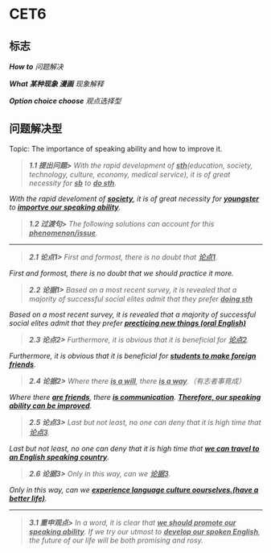 # CET6

## 标志

<span style="font-style:italic;">

**How to** 问题解决
 
**What 某种现象 漫画** 现象解释

**Option choice choose** 观点选择型

</span>

## 问题解决型

Topic: The importance of speaking ability and how to improve it.

<span style="font-style:italic;">

> **1.1 提出问题>** With the rapid development of **<u>sth</u>**(education, society, technology, culture, economy, medical service), it is of great necessity for **<u>sb</u>** to **<u>do sth</u>**.

With the rapid develoment of **<u>society</u>**, it is of great necessity for **<u>youngster</u>** to **<u>importve our speaking ability</u>**.

> **1.2 过渡句>** The following solutions can account for this **<u>phenomenon/issue</u>**.

-----

> **2.1 论点1>** First and formost, there is no doubt that **<u>论点1</u>**.

First and formost, there is no doubt that we should practice it more.

> **2.2 论据1>** Based on a most recent survey, it is revealed that a majority of successful social elites admit that they prefer **<u>doing sth</u>**

Based on a most recent survey, it is revealed that a majority of successful social elites admit that they prefer **<u>precticing new things (oral English)</u>**

> **2.3 论点2>** Furthermore, it is obvious that it is beneficial for **<u>论点2</u>**.

Furthermore, it is obvious that it is beneficial for **<u>students to make foreign friends</u>**.

> **2.4 论据2>** Where there **<u>is a will</u>**, there **<u>is a way</u>**.（有志者事竟成）

Where there **<u>are friends</u>**, there **<u>is communication</u>**. **<u>Therefore, our speaking ability can be improved</u>**.

> **2.5 论点3>** Last but not least, no one can deny that it is high time that **<u>论点3</u>**.

Last but not least, no one can deny that it is high time that **<u>we can travel to an English speaking country</u>**.

> **2.6 论据3>** Only in this way, can we **<u>论据3</u>**.

Only in this way, can we **<u>experience language culture oourselves.(have a better life)</u>**.

-----

> **3.1 重申观点>** In a word, it is clear that **<u>we should promote our speaking ability</u>**. If we try our utmost to **<u>develop our spoken English</u>**, the future of our life will be both promising and rosy.

</span>
